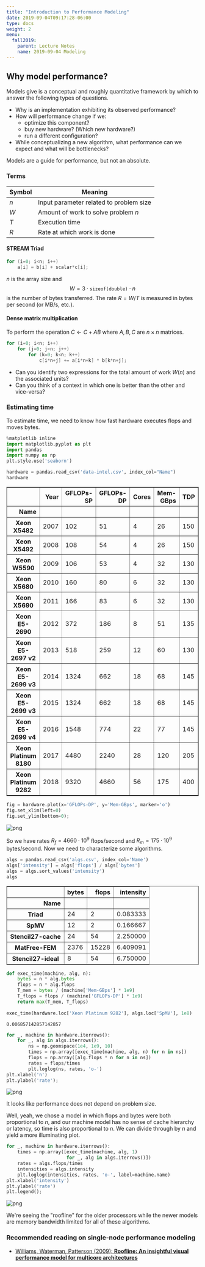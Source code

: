 ```yaml
---
title: "Introduction to Performance Modeling"
date: 2019-09-04T09:17:28-06:00
type: docs
weight: 2
menu:
  fall2019:
    parent: Lecture Notes
    name: 2019-09-04 Modeling
---
```


## Why model performance?

Models give is a conceptual and roughly quantitative framework by which to answer the following types of questions.

* Why is an implementation exhibiting its observed performance?
* How will performance change if we:
  * optimize this component?
  * buy new hardware? (Which new hardware?)
  * run a different configuration?
* While conceptualizing a new algorithm, what performance can we expect and what will be bottlenecks?

Models are a guide for performance, but not an absolute.

### Terms

| Symbol | Meaning |
|--------|---------|
| $n$    | Input parameter related to problem size |
| $W$    | Amount of work to solve problem $n$ |
| $T$    | Execution time |
| $R$    | Rate at which work is done |

#### STREAM Triad

```c
for (i=0; i<n; i++)
    a[i] = b[i] + scalar*c[i];
```
$n$ is the array size and
$$W = 3 \cdot \texttt{sizeof(double)} \cdot n$$
is the number of bytes transferred.  The rate $R = W/T$ is measured in bytes per second (or MB/s, etc.).

#### Dense matrix multiplication
To perform the operation $C \gets C + A B$ where $A,B,C$ are $n\times n$ matrices.
```c
for (i=0; i<n; i++)
    for (j=0; j<n; j++)
        for (k=0; k<n; k++)
            c[i*n+j] += a[i*n+k] * b[k*n+j];
```

* Can you identify two expressions for the total amount of work $W(n)$ and the associated units?
* Can you think of a context in which one is better than the other and vice-versa?

### Estimating time

To estimate time, we need to know how fast hardware executes flops and moves bytes.


```python
%matplotlib inline
import matplotlib.pyplot as plt
import pandas
import numpy as np
plt.style.use('seaborn')

hardware = pandas.read_csv('data-intel.csv', index_col="Name")
hardware
```




<div>
<style scoped>
    .dataframe tbody tr th:only-of-type {
        vertical-align: middle;
    }

    .dataframe tbody tr th {
        vertical-align: top;
    }

    .dataframe thead th {
        text-align: right;
    }
</style>
<table border="1" class="dataframe">
  <thead>
    <tr style="text-align: right;">
      <th></th>
      <th>Year</th>
      <th>GFLOPs-SP</th>
      <th>GFLOPs-DP</th>
      <th>Cores</th>
      <th>Mem-GBps</th>
      <th>TDP</th>
      <th>Freq(MHz)</th>
    </tr>
    <tr>
      <th>Name</th>
      <th></th>
      <th></th>
      <th></th>
      <th></th>
      <th></th>
      <th></th>
      <th></th>
    </tr>
  </thead>
  <tbody>
    <tr>
      <th>Xeon X5482</th>
      <td>2007</td>
      <td>102</td>
      <td>51</td>
      <td>4</td>
      <td>26</td>
      <td>150</td>
      <td>3200</td>
    </tr>
    <tr>
      <th>Xeon X5492</th>
      <td>2008</td>
      <td>108</td>
      <td>54</td>
      <td>4</td>
      <td>26</td>
      <td>150</td>
      <td>3400</td>
    </tr>
    <tr>
      <th>Xeon W5590</th>
      <td>2009</td>
      <td>106</td>
      <td>53</td>
      <td>4</td>
      <td>32</td>
      <td>130</td>
      <td>3300</td>
    </tr>
    <tr>
      <th>Xeon X5680</th>
      <td>2010</td>
      <td>160</td>
      <td>80</td>
      <td>6</td>
      <td>32</td>
      <td>130</td>
      <td>3300</td>
    </tr>
    <tr>
      <th>Xeon X5690</th>
      <td>2011</td>
      <td>166</td>
      <td>83</td>
      <td>6</td>
      <td>32</td>
      <td>130</td>
      <td>3470</td>
    </tr>
    <tr>
      <th>Xeon E5-2690</th>
      <td>2012</td>
      <td>372</td>
      <td>186</td>
      <td>8</td>
      <td>51</td>
      <td>135</td>
      <td>2900</td>
    </tr>
    <tr>
      <th>Xeon E5-2697 v2</th>
      <td>2013</td>
      <td>518</td>
      <td>259</td>
      <td>12</td>
      <td>60</td>
      <td>130</td>
      <td>2700</td>
    </tr>
    <tr>
      <th>Xeon E5-2699 v3</th>
      <td>2014</td>
      <td>1324</td>
      <td>662</td>
      <td>18</td>
      <td>68</td>
      <td>145</td>
      <td>2300</td>
    </tr>
    <tr>
      <th>Xeon E5-2699 v3</th>
      <td>2015</td>
      <td>1324</td>
      <td>662</td>
      <td>18</td>
      <td>68</td>
      <td>145</td>
      <td>2300</td>
    </tr>
    <tr>
      <th>Xeon E5-2699 v4</th>
      <td>2016</td>
      <td>1548</td>
      <td>774</td>
      <td>22</td>
      <td>77</td>
      <td>145</td>
      <td>2200</td>
    </tr>
    <tr>
      <th>Xeon Platinum 8180</th>
      <td>2017</td>
      <td>4480</td>
      <td>2240</td>
      <td>28</td>
      <td>120</td>
      <td>205</td>
      <td>2500</td>
    </tr>
    <tr>
      <th>Xeon Platinum 9282</th>
      <td>2018</td>
      <td>9320</td>
      <td>4660</td>
      <td>56</td>
      <td>175</td>
      <td>400</td>
      <td>2600</td>
    </tr>
  </tbody>
</table>
</div>




```python
fig = hardware.plot(x='GFLOPs-DP', y='Mem-GBps', marker='o')
fig.set_xlim(left=0)
fig.set_ylim(bottom=0);
```


![png](./lecture_2_0.png)


So we have rates $R_f = 4660 \cdot 10^9$ flops/second and $R_m = 175 \cdot 10^9$ bytes/second.  Now we need to characterize some algorithms.


```python
algs = pandas.read_csv('algs.csv', index_col='Name')
algs['intensity'] = algs['flops'] / algs['bytes']
algs = algs.sort_values('intensity')
algs
```




<div>
<style scoped>
    .dataframe tbody tr th:only-of-type {
        vertical-align: middle;
    }

    .dataframe tbody tr th {
        vertical-align: top;
    }

    .dataframe thead th {
        text-align: right;
    }
</style>
<table border="1" class="dataframe">
  <thead>
    <tr style="text-align: right;">
      <th></th>
      <th>bytes</th>
      <th>flops</th>
      <th>intensity</th>
    </tr>
    <tr>
      <th>Name</th>
      <th></th>
      <th></th>
      <th></th>
    </tr>
  </thead>
  <tbody>
    <tr>
      <th>Triad</th>
      <td>24</td>
      <td>2</td>
      <td>0.083333</td>
    </tr>
    <tr>
      <th>SpMV</th>
      <td>12</td>
      <td>2</td>
      <td>0.166667</td>
    </tr>
    <tr>
      <th>Stencil27-cache</th>
      <td>24</td>
      <td>54</td>
      <td>2.250000</td>
    </tr>
    <tr>
      <th>MatFree-FEM</th>
      <td>2376</td>
      <td>15228</td>
      <td>6.409091</td>
    </tr>
    <tr>
      <th>Stencil27-ideal</th>
      <td>8</td>
      <td>54</td>
      <td>6.750000</td>
    </tr>
  </tbody>
</table>
</div>




```python
def exec_time(machine, alg, n):
    bytes = n * alg.bytes
    flops = n * alg.flops
    T_mem = bytes / (machine['Mem-GBps'] * 1e9)
    T_flops = flops / (machine['GFLOPs-DP'] * 1e9)
    return max(T_mem, T_flops)
    
exec_time(hardware.loc['Xeon Platinum 9282'], algs.loc['SpMV'], 1e8)
```




    0.006857142857142857




```python
for _, machine in hardware.iterrows():
    for _, alg in algs.iterrows():
        ns = np.geomspace(1e4, 1e9, 10)
        times = np.array([exec_time(machine, alg, n) for n in ns])
        flops = np.array([alg.flops * n for n in ns])
        rates = flops/times
        plt.loglog(ns, rates, 'o-')
plt.xlabel('n')
plt.ylabel('rate');
```


![png](./lecture_6_0.png)


It looks like performance does not depend on problem size.

Well, yeah, we chose a model in which flops and bytes were both proportional to $n$, and our machine model has no sense of cache hierarchy or latency, so time is also proportional to $n$.  We can divide through by $n$ and yield a more illuminating plot.


```python
for _, machine in hardware.iterrows():
    times = np.array([exec_time(machine, alg, 1) 
                      for _, alg in algs.iterrows()])
    rates = algs.flops/times
    intensities = algs.intensity
    plt.loglog(intensities, rates, 'o-', label=machine.name)
plt.xlabel('intensity')
plt.ylabel('rate')
plt.legend();
```


![png](./lecture_8_0.png)


We're seeing the "roofline" for the older processors while the newer models are memory bandwidth limited for all of these algorithms.

### Recommended reading on single-node performance modeling
* [Williams, Waterman, Patterson (2009): **Roofline: An insightful visual performance model for multicore architectures**](https://doi.org/10.1145/1498765.1498785)
